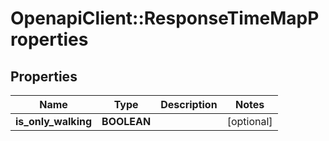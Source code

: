 # OpenapiClient::ResponseTimeMapProperties

## Properties
Name | Type | Description | Notes
------------ | ------------- | ------------- | -------------
**is_only_walking** | **BOOLEAN** |  | [optional] 


